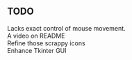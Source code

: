 ## TODO

Lacks exact control of mouse movement.  
A video on README  
Refine those scrappy icons  
Enhance Tkinter GUI
